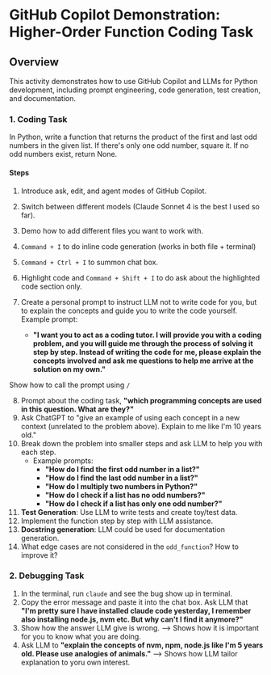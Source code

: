 # GitHub Copilot Demonstration: Higher-Order Function Coding Task

## Overview

This activity demonstrates how to use GitHub Copilot and LLMs for Python development, including prompt engineering, code generation, test creation, and documentation.

### 1. Coding Task

In Python, write a function that returns the product of the first and last odd numbers in the given list. If there's only one odd number, square it. If no odd numbers exist, return None.

#### Steps

1. Introduce ask, edit, and agent modes of GitHub Copilot.
2. Switch between different models (Claude Sonnet 4 is the best I used so far).
3. Demo how to add different files you want to work with.
4. `Command + I` to do inline code generation (works in both file + terminal)
5. `Command + Ctrl + I` to summon chat box.
6. Highlight code and `Command + Shift + I` to do ask about the highlighted code section only.
7. Create a personal prompt to instruct LLM not to write code for you, but to explain the concepts and guide you to write the code yourself. Example prompt:

   - **"I want you to act as a coding tutor. I will provide you with a coding problem, and you will guide me through the process of solving it step by step. Instead of writing the code for me, please explain the concepts involved and ask me questions to help me arrive at the solution on my own."**

Show how to call the prompt using `/`

8. Prompt about the coding task, **"which programming concepts are used in this question. What are they?"**
9. Ask ChatGPT to "give an example of using each concept in a new context (unrelated to the problem above). Explain to me like I'm 10 years old."
10. Break down the problem into smaller steps and ask LLM to help you with each step.
    - Example prompts:
      - **"How do I find the first odd number in a list?"**
      - **"How do I find the last odd number in a list?"**
      - **"How do I multiply two numbers in Python?"**
      - **"How do I check if a list has no odd numbers?"**
      - **"How do I check if a list has only one odd number?"**
11. **Test Generation**: Use LLM to write tests and create toy/test data.
12. Implement the function step by step with LLM assistance.
13. **Docstring generation**: LLM could be used for documentation generation.
14. What edge cases are not considered in the `odd_function`? How to improve it?

### 2. Debugging Task

1. In the terminal, run `claude` and see the bug show up in terminal. 
2. Copy the error message and paste it into the chat box. Ask LLM that **"I'm pretty sure I have installed claude code yesterday, I remember also installing node.js, nvm etc. But why can't I find it anymore?"**
3. Show how the answer LLM give is wrong. --> Shows how it is important for you to know what you are doing.
4. Ask LLM to **"explain the concepts of nvm, npm, node.js like I'm 5 years old. Please use analogies of animals."** --> Shows how LLM tailor explanation to yoru own interest.
